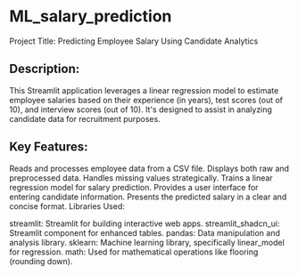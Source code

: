 # ML_salary_prediction
Project Title: Predicting Employee Salary Using Candidate Analytics

<h2>Description:</h2>

This Streamlit application leverages a linear regression model to estimate employee salaries based on their experience (in years), test scores (out of 10), and interview scores (out of 10). It's designed to assist in analyzing candidate data for recruitment purposes.

<h2>Key Features:</h2>

Reads and processes employee data from a CSV file.
Displays both raw and preprocessed data.
Handles missing values strategically.
Trains a linear regression model for salary prediction.
Provides a user interface for entering candidate information.
Presents the predicted salary in a clear and concise format.
Libraries Used:

streamlit: Streamlit for building interactive web apps.
streamlit_shadcn_ui: Streamlit component for enhanced tables.
pandas: Data manipulation and analysis library.
sklearn: Machine learning library, specifically linear_model for regression.
math: Used for mathematical operations like flooring (rounding down).

